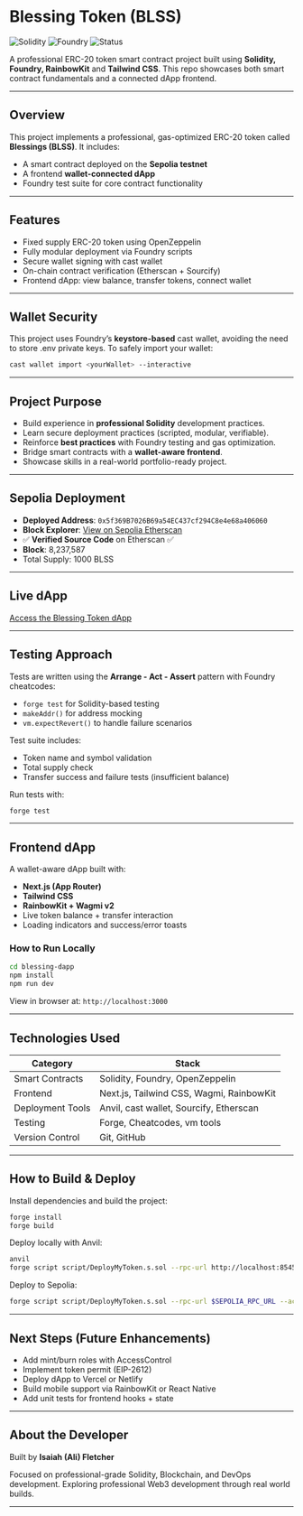 # Blessing Token (BLSS)
![Solidity](https://img.shields.io/badge/Solidity-0.8.23-blue)
![Foundry](https://img.shields.io/badge/Build-Foundry-orange)
![Status](https://img.shields.io/badge/Status-Deployed-success)

A professional ERC-20 token smart contract project built using **Solidity, Foundry, RainbowKit** and **Tailwind CSS**. This repo showcases both smart contract fundamentals and a connected dApp frontend.

---

## Overview 

This project implements a professional, gas-optimized ERC-20 token called **Blessings (BLSS)**. It includes:

- A smart contract deployed on the **Sepolia testnet**
- A frontend **wallet-connected dApp**
- Foundry test suite for core contract functionality

---

## Features

- Fixed supply ERC-20 token using OpenZeppelin
- Fully modular deployment via Foundry scripts
- Secure wallet signing with cast wallet
- On-chain contract verification (Etherscan + Sourcify)
- Frontend dApp: view balance, transfer tokens, connect wallet

---

## Wallet Security

This project uses Foundry’s **keystore-based** cast wallet, avoiding the need to store .env private keys.
To safely import your wallet:

```bash
cast wallet import <yourWallet> --interactive
```

---

## Project Purpose

- Build experience in **professional Solidity** development practices.
- Learn secure deployment practices (scripted, modular, verifiable).
- Reinforce **best practices** with Foundry testing and gas optimization.
- Bridge smart contracts with a **wallet-aware frontend**.
- Showcase skills in a real-world portfolio-ready project.

---

## Sepolia Deployment

- **Deployed Address**: `0x5f369B7026B69a54EC437cf294C8e4e68a406060`
- **Block Explorer**: [View on Sepolia Etherscan](https://sepolia.etherscan.io/address/0x5f369B7026B69a54EC437cf294C8e4e68a406060)
- ✅ **Verified Source Code** on Etherscan ✅
- **Block**: 8,237,587
- Total Supply: 1000 BLSS

---

## Live dApp

[Access the Blessing Token dApp](https://blessing-dapp.vercel.app)

---

## Testing Approach

Tests are written using the **Arrange - Act - Assert** pattern with Foundry cheatcodes:

- `forge test` for Solidity-based testing
- `makeAddr()` for address mocking
- `vm.expectRevert()` to handle failure scenarios

Test suite includes: 

- Token name and symbol validation
- Total supply check
- Transfer success and failure tests (insufficient balance)

Run tests with: 

```bash
forge test
```

---

## Frontend dApp

A wallet-aware dApp built with: 
- **Next.js (App Router)**
- **Tailwind CSS**
- **RainbowKit + Wagmi v2**
- Live token balance + transfer interaction
- Loading indicators and success/error toasts

### How to Run Locally

```bash
cd blessing-dapp
npm install
npm run dev
```
View in browser at: `http://localhost:3000`

---

##  Technologies Used

| Category         | Stack                                    |
| ---------------- | ---------------------------------------- |
| Smart Contracts  | Solidity, Foundry, OpenZeppelin          |
| Frontend         | Next.js, Tailwind CSS, Wagmi, RainbowKit |
| Deployment Tools | Anvil, cast wallet, Sourcify, Etherscan  |
| Testing          | Forge, Cheatcodes, vm tools              |
| Version Control  | Git, GitHub                              |


---

## How to Build & Deploy

Install dependencies and build the project:

```bash
forge install
forge build
```

Deploy locally with Anvil:

```bash
anvil
forge script script/DeployMyToken.s.sol --rpc-url http://localhost:8545 --account <yourWallet> --broadcast
```

Deploy to Sepolia:

```bash
forge script script/DeployMyToken.s.sol --rpc-url $SEPOLIA_RPC_URL --account <yourWallet> --broadcast --verify
```

---

## Next Steps (Future Enhancements)
- Add mint/burn roles with AccessControl
- Implement token permit (EIP-2612)
- Deploy dApp to Vercel or Netlify
- Build mobile support via RainbowKit or React Native
- Add unit tests for frontend hooks + state

---

## About the Developer
Built by **Isaiah (Ali) Fletcher** 

Focused on professional-grade Solidity, Blockchain, and DevOps development.
Exploring professional Web3 development through real world builds.

---
